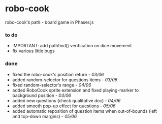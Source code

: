 # robo-cook
robo-cook's path  -  board game in Phaser.js


### to do
 - IMPORTANT: add pathfind() verification on dice movement
 - fix various little bugs

### done
 - fixed the robo-cook's position return - *03/06*
 - added random-selector for questions items - *03/06*
 - fixed random-selector's range - *04/06*
 - added RoboCook sprite extension and fixed playing-marker to background position - *04/06*
 - added new questions (check qualitative doc) - *04/06*
 - added smooth pop-up effect for questions - *05/06*
 - added automatic reposition of question items when out-of-bounds (left and top-down margins) - *05/06*
